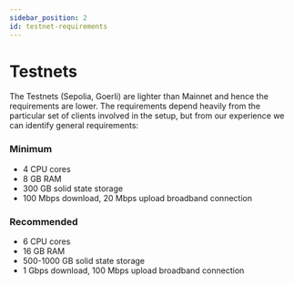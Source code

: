 ```yaml
---
sidebar_position: 2
id: testnet-requirements
---
```


# Testnets

The Testnets (Sepolia, Goerli) are lighter than Mainnet and hence the requirements are lower. The requirements depend heavily from the particular set of clients involved in the setup, but from our experience we can identify general requirements:

### Minimum

- 4 CPU cores
- 8 GB RAM
- 300 GB solid state storage
- 100 Mbps download, 20 Mbps upload broadband connection

### Recommended

- 6 CPU cores
- 16 GB RAM
- 500-1000 GB solid state storage
- 1 Gbps download, 100 Mbps upload broadband connection
